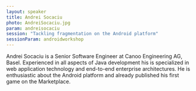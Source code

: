 ```yaml
---
layout: speaker
title: Andrei Socaciu
photo: AndreiSocaciu.jpg
param: andreisocaciu
session: "Tackling fragmentation on the Android platform"
sessionParam: androidworkshop
---
```


Andrei Socaciu is a Senior Software Engineer at Canoo Engineering AG, Basel.
Experienced in all aspects of Java development his is specialized in web application technology and end-to-end enterprise architectures.
He is enthusiastic about the Android platform and already published his first game on the Marketplace.